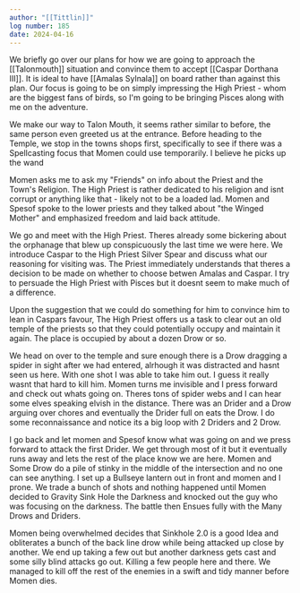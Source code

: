 ```yaml
---
author: "[[Tittlin]]"
log number: 185
date: 2024-04-16
---
```

We briefly go over our plans for how we are going to approach the [[Talonmouth]] situation and convince them to accept [[Caspar Dorthana Ⅲ]]. It is ideal to have [[Amalas Sylnala]] on board rather than against this plan. Our focus is going to be on simply impressing the High Priest - whom are the biggest fans of birds, so I'm going to be bringing Pisces along with me on the adventure.

We make our way to Talon Mouth, it seems rather similar to before, the same person even greeted us at the entrance. Before heading to the Temple, we stop in the towns shops first, specifically to see if there was a Spellcasting focus that Momen could use temporarily. I believe he picks up the wand

Momen asks me to ask my "Friends" on info about the Priest and the Town's Religion. The High Priest is rather dedicated to his religion and isnt corrupt or anything like that - likely not to be a loaded lad. Momen and Spesof spoke to the lower priests and they talked about "the Winged Mother" and emphasized freedom and laid back attitude.

We go and meet with the High Priest. Theres already some bickering about the orphanage that blew up conspicuously the last time we were here. We introduce Caspar to the High Priest Silver Spear and discuss what our reasoning for visiting was. The Priest immediately understands that theres a decision to be made on whether to choose betwen Amalas and Caspar. I try to persuade the High Priest with Pisces but it doesnt seem to make much of a difference.

Upon the suggestion that we could do something for him to convince him to lean in Caspars favour, The High Priest offers us a task to clear out an old temple of the priests so that they could potentially occupy and maintain it again. The place is occupied by about a dozen Drow or so.

We head on over to the temple and sure enough there is a Drow dragging a spider in sight after we had entered, alrhough it was distracted and hasnt seen us here. With one shot I was able to take him out. I guess it really wasnt that hard to kill him. Momen turns me invisible and I press forward and check out whats going on. Theres tons of spider webs and I can hear some elves speaking elvish in the distance. There was an Drider and a Drow arguing over chores and eventually the Drider full on eats the Drow. I do some reconnaissance and notice its a big loop with 2 Driders and 2 Drow.

I go back and let momen and Spesof know what was going on and we press forward to attack the first Drider. We get through most of it but it eventually runs away and lets the rest of the place know we are here. Momen and Some Drow do a pile of stinky in the middle of the intersection and no one can see anything. I set up a Bullseye lantern out in front and momen and I prone. We trade a bunch of shots and nothing happened until Momen decided to Gravity Sink Hole the Darkness and knocked out the guy who was focusing on the darkness.  The battle then Ensues fully with the Many Drows and Driders.

Momen being overwhelmed decides that Sinkhole 2.0 is a good Idea and obliterates a bunch of the back line drow while being attacked up close by another. We end up taking a few out but another darkness gets cast and some silly blind attacks go out. Killing a few people here and there. We managed to kill off the rest of the enemies in a swift and tidy manner before Momen dies.